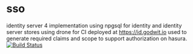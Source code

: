 # sso
identity server 4 implementation using npgsql for identity and identity server stores
using drone for CI
deployed at https://id.godwit.io
used to generate required claims and scope to support authorization on hasura.
[![Build Status](https://ci.godwit.io/api/badges/althunibat/sso-identity/status.svg)](https://ci.godwit.io/althunibat/sso-identity)
